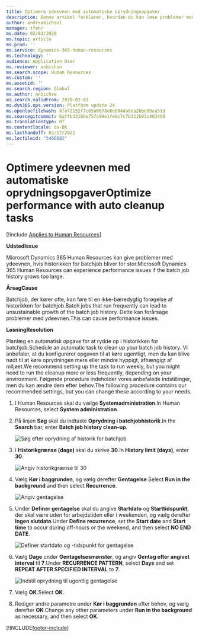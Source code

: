 ```yaml
---
title: Optimere ydeevnen med automatiske oprydningsopgaver
description: Denne artikel forklarer, hvordan du kan løse problemer med ydeevnen af Microsoft Dynamics 365 Human Resources ved at rydde historikken for batchjob.
author: andreabichsel
manager: tfehr
ms.date: 02/03/2020
ms.topic: article
ms.prod: ''
ms.service: dynamics-365-human-resources
ms.technology: ''
audience: Application User
ms.reviewer: anbichse
ms.search.scope: Human Resources
ms.custom: ''
ms.assetid: ''
ms.search.region: Global
ms.author: anbichse
ms.search.validFrom: 2020-02-03
ms.dyn365.ops.version: Platform update 24
ms.openlocfilehash: 8fef2152f7c65a6678e6cb94da8ea2bbe99ea51d
ms.sourcegitcommit: 6affb3316be757c99e1fe9c7c7b312b93c483408
ms.translationtype: HT
ms.contentlocale: da-DK
ms.lasthandoff: 02/17/2021
ms.locfileid: "5466682"
---
```

# <a name="optimize-performance-with-auto-cleanup-tasks"></a><span data-ttu-id="11bfc-103">Optimere ydeevnen med automatiske oprydningsopgaver</span><span class="sxs-lookup"><span data-stu-id="11bfc-103">Optimize performance with auto cleanup tasks</span></span>

[!include [Applies to Human Resources](../includes/applies-to-hr.md)]

<span data-ttu-id="11bfc-104">**Udsted**</span><span class="sxs-lookup"><span data-stu-id="11bfc-104">**Issue**</span></span>

<span data-ttu-id="11bfc-105">Microsoft Dynamics 365 Human Resources kan give problemer med ydeevnen, hvis historikken for batchjob bliver for stor.</span><span class="sxs-lookup"><span data-stu-id="11bfc-105">Microsoft Dynamics 365 Human Resources can experience performance issues if the batch job history grows too large.</span></span>

<span data-ttu-id="11bfc-106">**Årsag**</span><span class="sxs-lookup"><span data-stu-id="11bfc-106">**Cause**</span></span>

<span data-ttu-id="11bfc-107">Batchjob, der kører ofte, kan føre til en ikke-bæredygtig forøgelse af historikken for batchjob.</span><span class="sxs-lookup"><span data-stu-id="11bfc-107">Batch jobs that run frequently can lead to unsustainable growth of the batch job history.</span></span> <span data-ttu-id="11bfc-108">Dette kan forårsage problemer med ydeevnen.</span><span class="sxs-lookup"><span data-stu-id="11bfc-108">This can cause performance issues.</span></span> 

<span data-ttu-id="11bfc-109">**Løsning**</span><span class="sxs-lookup"><span data-stu-id="11bfc-109">**Resolution**</span></span>

<span data-ttu-id="11bfc-110">Planlæg en automatisk opgave for at rydde op i historikken for batchjob.</span><span class="sxs-lookup"><span data-stu-id="11bfc-110">Schedule an automatic task to clean up your batch job history.</span></span> <span data-ttu-id="11bfc-111">Vi anbefaler, at du konfigurerer opgaven til at køre ugentligt, men du kan blive nødt til at køre oprydningen mere eller mindre hyppigt, afhængigt af miljøet.</span><span class="sxs-lookup"><span data-stu-id="11bfc-111">We recommend setting up the task to run weekly, but you might need to run the cleanup more or less frequently, depending on your environment.</span></span> <span data-ttu-id="11bfc-112">Følgende procedure indeholder vores anbefalede indstillinger, men du kan ændre dem efter behov.</span><span class="sxs-lookup"><span data-stu-id="11bfc-112">The following procedure contains our recommended settings, but you can change these according to your needs.</span></span>

1. <span data-ttu-id="11bfc-113">I Human Resources skal du vælge **Systemadministration**.</span><span class="sxs-lookup"><span data-stu-id="11bfc-113">In Human Resources, select **System administration**.</span></span>

2. <span data-ttu-id="11bfc-114">På linjen **Søg** skal du indtaste **Oprydning i batchjobhistorik**.</span><span class="sxs-lookup"><span data-stu-id="11bfc-114">In the **Search** bar, enter **Batch job history clean-up**.</span></span>

   ![Søg efter oprydning af historik for batchjob](media/talent-batch-history-cleanup-search-bar.png)

3. <span data-ttu-id="11bfc-116">I **Historikgrænse (dage)** skal du skrive **30**.</span><span class="sxs-lookup"><span data-stu-id="11bfc-116">In **History limit (days)**, enter **30**.</span></span>

   ![Angiv historikgrænse til 30](media/talent-batch-history-cleanup-history-limit.png)

4. <span data-ttu-id="11bfc-118">Vælg **Kør i baggrunden**, og vælg derefter **Gentagelse**.</span><span class="sxs-lookup"><span data-stu-id="11bfc-118">Select **Run in the background** and then select **Recurrence**.</span></span>

   ![Angiv gentagelse](media/talent-batch-history-cleanup-recurrence.png)

5. <span data-ttu-id="11bfc-120">Under **Definer gentagelse** skal du angive **Startdato** og **Starttidspunkt**, der skal være uden for arbejdstiden eller i weekenden, og vælg derefter **Ingen slutdato**.</span><span class="sxs-lookup"><span data-stu-id="11bfc-120">Under **Define recurrence**, set the **Start date** and **Start time** to occur during off-hours or the weekend, and then select **NO END DATE**.</span></span> 

   ![Definer startdato og -tidspunkt for gentagelse](media/talent-batch-history-cleanup-define-recurrence.png)

6. <span data-ttu-id="11bfc-122">Vælg **Dage** under **Gentagelsesmønster**, og angiv **Gentag efter angivet interval** til **7**.</span><span class="sxs-lookup"><span data-stu-id="11bfc-122">Under **RECURRENCE PATTERN**, select **Days** and set **REPEAT AFTER SPECIFIED INTERVAL** to **7**.</span></span>

   ![Indstil oprydning til ugentlig gentagelse](media/talent-batch-history-cleanup-recurrence-pattern.png)

7. <span data-ttu-id="11bfc-124">Vælg **OK**.</span><span class="sxs-lookup"><span data-stu-id="11bfc-124">Select **OK**.</span></span>

8. <span data-ttu-id="11bfc-125">Rediger andre parametre under **Kør i baggrunden** efter behov, og vælg derefter **OK**.</span><span class="sxs-lookup"><span data-stu-id="11bfc-125">Change any other parameters under **Run in the background** as necessary, and then select **OK**.</span></span>



[!INCLUDE[footer-include](../includes/footer-banner.md)]